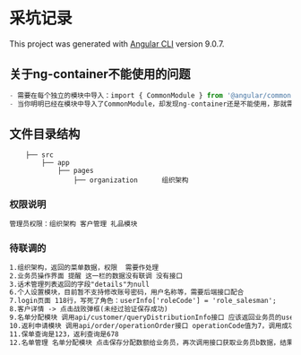 # 采坑记录

This project was generated with [Angular CLI](https://github.com/angular/angular-cli) version 9.0.7.

## 关于ng-container不能使用的问题
```js
- 需要在每个独立的模块中导入：import { CommonModule } from '@angular/common';
- 当你明明已经在模块中导入了CommonModule，却发现ng-container还是不能使用，那就需要重新启动一下服务，ng的弊端太恶心了
```
## 文件目录结构
```
    ├── src
        ├── app
            ├── pages
                ├── organization      组织架构
```
### 权限说明
``` txt
管理员权限：组织架构 客户管理 礼品模块
```
### 待联调的
``` txt
1.组织架构，返回的菜单数据，权限  需要作处理
2.业务员操作界面 提醒 这一栏的数据没有联调 没有接口
3.话术管理列表返回的字段"details"为null
6.个人设置模块，目前暂不支持修改账号密码，用户名称等，需要后端接口配合
7.login页面 118行，写死了角色：userInfo['roleCode'] = 'role_salesman';
8.客户详情 -> 点击战败弹框(未经过验证保存成功)
9.名单分配模块 调用api/customer/queryDistributionInfo接口 应该返回业务员的userID
10.返利申请模块 调用api/order/operationOrder接口 operationCode值为7，调用成功以后，handleStatus的值还是和原来的一样
11.保单查询是123，返利查询是678
12.名单管理 名单分配模块 点击保存分配数额给业务员，再次调用接口获取业务员b数据，结果还是为0
``` 
